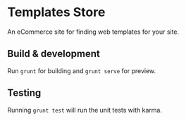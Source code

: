 # Templates Store
An eCommerce site for finding web templates for your site.


## Build & development

Run `grunt` for building and `grunt serve` for preview.

## Testing

Running `grunt test` will run the unit tests with karma.

